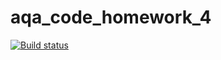 # aqa_code_homework_4

[![Build status](https://ci.appveyor.com/api/projects/status/8o8a4fp4mj9tusbv?svg=true)](https://ci.appveyor.com/project/Lukinsg/aqa-code-homework-4)

